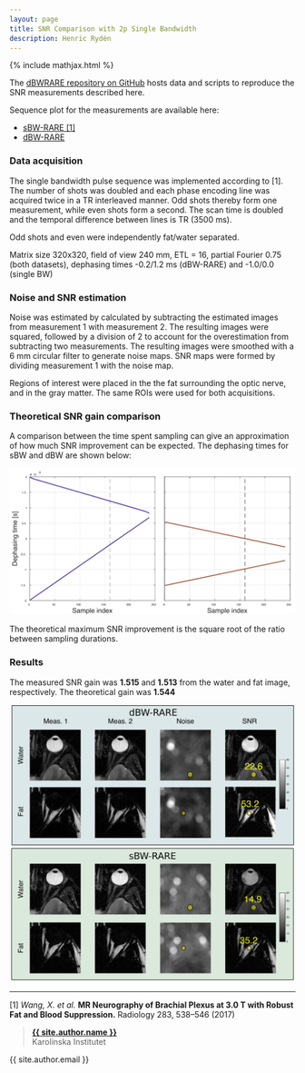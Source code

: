```yaml
---
layout: page
title: SNR Comparison with 2p Single Bandwidth
description: Henric Rydén
---
```

{% include mathjax.html %}

The [dBWRARE repository on GitHub](https://github.com/henricryden/dbwRARE) hosts data and scripts to reproduce the SNR measurements described here.

Sequence plot for the measurements are available here:
- [sBW-RARE [1]](../assets/plots/sbwrare.html)
- [dBW-RARE](../assets/plots/dbwrare.html)

### Data acquisition
The single bandwidth pulse sequence was implemented according to [1].
The number of shots was doubled and each phase encoding line was acquired twice in a TR interleaved manner.
Odd shots thereby form one measurement, while even shots form a second.
The scan time is doubled and the temporal difference between lines is TR (3500 ms).

Odd shots and even were independently fat/water separated.

Matrix size 320x320, field of view 240 mm, ETL = 16, partial Fourier 0.75 (both datasets), dephasing times -0.2/1.2 ms (dBW-RARE) and -1.0/0.0 (single BW)

### Noise and SNR estimation
Noise was estimated by calculated by subtracting the estimated images from measurement 1 with measurement 2.
The resulting images were squared, followed by a division of 2 to account for the overestimation from subtracting two measurements.
The resulting images were smoothed with a 6 mm circular filter to generate noise maps.
SNR maps were formed by dividing measurement 1 with the noise map.

Regions of interest were placed in the the fat surrounding the optic nerve, and in the gray matter.
The same ROIs were used for both acquisitions.



### Theoretical SNR gain comparison
A comparison between the time spent sampling can give an approximation of how much SNR improvement can be expected.
The dephasing times for sBW and dBW are shown below:

![SNR](../assets/png/dephasingTimes.png)

The theoretical maximum SNR improvement is the square root of the ratio between sampling durations.

### Results
The measured SNR gain was **1.515** and **1.513** from the water and fat image, respectively.
The theoretical gain was **1.544**

![SNR](../assets/png/snr_roi.png)

-----
[1] *Wang, X. et al.* **MR Neurography of Brachial Plexus at 3.0 T with Robust Fat and Blood Suppression.** Radiology 283, 538–546 (2017)


> **[{{ site.author.name }}](https://staff.ki.se/people/henrry)**  
> Karolinska Institutet
>
{{ site.author.email }}